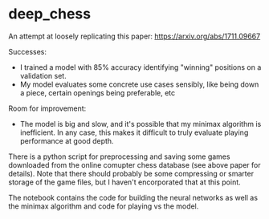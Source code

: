 # deep_chess
An attempt at loosely replicating this paper: https://arxiv.org/abs/1711.09667

Successes:
* I trained a model with 85% accuracy identifying "winning" positions on a validation set.
* My model evaluates some concrete use cases sensibly, like being down a piece, certain openings being preferable, etc

Room for improvement:
* The model is big and slow, and it's possible that my minimax algorithm is inefficient. In any case, this makes it difficult to truly evaluate playing performance at good depth.

There is a python script for preprocessing and saving some games downloaded from the online comupter chess database (see above paper for details). 
Note that there should probably be some compressing or smarter storage of the game files, but I haven't encorporated that at this point.

The notebook contains the code for building the neural networks as well as the minimax algorithm and code for playing vs the model.
